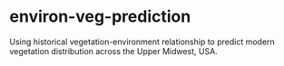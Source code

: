# environ-veg-prediction
Using historical vegetation-environment relationship to predict modern vegetation distribution across the Upper Midwest, USA.


